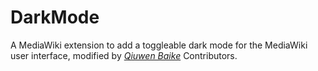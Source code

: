 # DarkMode

A MediaWiki extension to add a toggleable dark mode for the MediaWiki user interface, modified by [_Qiuwen Baike_][qiuwenbaike] Contributors.

[qiuwenbaike]: https://www.qiuwenbaike.cn/
